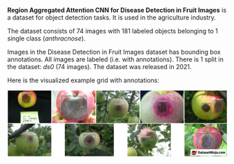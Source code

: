 **Region Aggregated Attention CNN for Disease Detection in Fruit Images** is a dataset for object detection tasks. It is used in the agriculture industry.

The dataset consists of 74 images with 181 labeled objects belonging to 1 single class (*anthracnose*).

Images in the Disease Detection in Fruit Images dataset has bounding box annotations. All images are labeled (i.e. with annotations). There is 1 split in the dataset: *ds0* (74 images). The dataset was released in 2021.

Here is the visualized example grid with annotations:

<img src="https://github.com/dataset-ninja/disease-detection-in-fruit-images/raw/main/visualizations/horizontal_grid.png">
